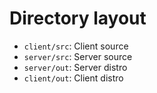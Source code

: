 # Directory layout
- `client/src`: Client source
- `server/src`: Server source
- `server/out`: Server distro
- `client/out`: Client distro